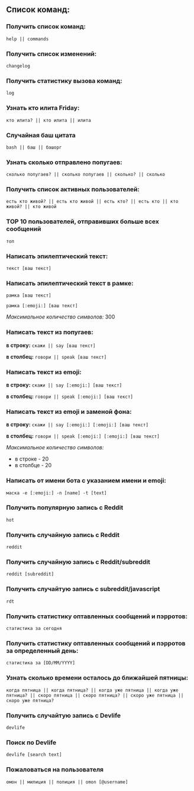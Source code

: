 ## Список команд:

### Получить список команд:
`help || commands`

### Получить список изменений:
`changelog`

### Получить статистику вызова команд:
`log`

### Узнать кто илита Friday:
`кто илита? || кто илита || илита`

### Случайная баш цитата
`bash || баш || башорг`

### Узнать сколько отправлено попугаев:
`сколько попугаев? || сколько попугаев || сколько? || сколько`

### Получить список активных пользователей:
`есть кто живой? || есть кто живой || есть кто? || есть кто || кто живой? || кто живой`

### TOP 10 пользователей, отправивших больше всех сообщений
`топ`

### Написать эпилептический текст:
`текст [ваш текст]`

### Написать эпилептический текст в рамке:
`рамка [ваш текст]`

`рамка [:emoji:] [ваш текст]`

*Максимальное количество символов:* 300


### Написать текст из попугаев:
**в строку:** `скажи || say [ваш текст]`

**в столбец:** `говори || speak [ваш текст]`

### Написать текст из emoji:
**в строку:** `скажи || say [:emoji:] [ваш текст]`

**в столбец:** `говори || speak [:emoji:] [ваш текст]`

### Написать текст из emoji и заменой фона:
**в строку:** `скажи || say [:emoji:] [:emoji:] [ваш текст]`

**в столбец:** `говори || speak [:emoji:] [:emoji:] [ваш текст]`

*Максимальное количество символов:*
- в строке - 20
- в столбце - 20

### Написать от имени бота с указанием имени и emoji:
`маска -e [:emoji:] -n [name] -t [text]`

### Получить популярную запись с Reddit
`hot`

### Получить случайную запись с Reddit
`reddit`

### Получить случайную запись с Reddit/subreddit
`reddit [subreddit]`

### Получить случайтую запись с subreddit/javascript
`rdt`

### Получить статистику оптавленных сообщений и пэрротов:
`статистика за сегодня`

### Получить статистику оптавленных сообщений и пэрротов за определенный день:
`статистика за [DD/MM/YYYY]`

### Узнать сколько времени осталось до ближайшей пятницы:
`когда пятница || когда пятница? || когда уже пятница || когда уже пятница? || скоро пятница || скоро пятница? || скоро уже пятница || скоро уже пятница?`

### Получить случайтую запись с Devlife
`devlife`

### Поиск по Devlife
`devlife [search text]`

### Пожаловаться на пользователя
`омон || милиция || полиция || omon [@username]`
